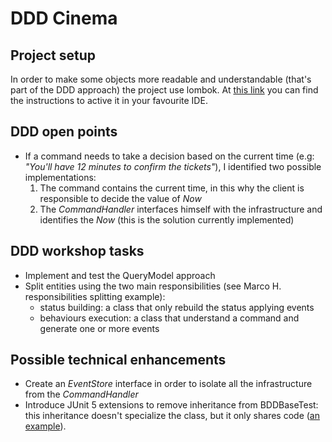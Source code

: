 # DDD Cinema

## Project setup

In order to make some objects more readable and understandable (that's part of the DDD approach) the project use lombok.
At [this link](https://www.baeldung.com/lombok-ide) you can find the instructions to active it in your favourite IDE.


## DDD open points

* If a command needs to take a decision based on the current time (e.g: _"You'll have 12 minutes to confirm the tickets"_), I identified two possible implementations:
    1. The command contains the current time, in this why the client is responsible to decide the value of _Now_
    1. The _CommandHandler_ interfaces himself with the infrastructure and identifies the _Now_ (this is the solution currently implemented)


## DDD workshop tasks

* Implement and test the QueryModel approach
* Split entities using the two main responsibilities (see Marco H. responsibilities splitting example):
    * status building: a class that only rebuild the status applying events
    * behaviours execution: a class that understand a command and generate one or more events


## Possible technical enhancements

* Create an _EventStore_ interface in order to isolate all the infrastructure from the _CommandHandler_
* Introduce JUnit 5 extensions to remove inheritance from BDDBaseTest: this inheritance doesn't specialize the class, but it only shares code ([an example](https://www.infoq.com/articles/deep-dive-junit5-extensions/)).


